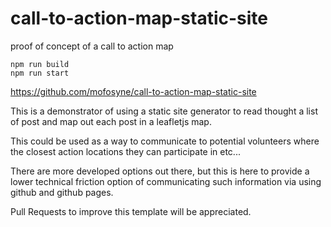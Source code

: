 # call-to-action-map-static-site
proof of concept of a call to action map

```
npm run build
npm run start
```

https://github.com/mofosyne/call-to-action-map-static-site

This is a demonstrator of using a static site generator to read thought a list of post and map out each post in a leafletjs map.

This could be used as a way to communicate to potential volunteers where the closest action locations they can participate in etc...

There are more developed options out there, but this is here to provide a lower technical friction option of communicating such information via using github and github pages.

Pull Requests to improve this template will be appreciated.